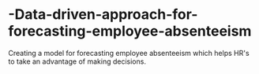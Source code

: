 # -Data-driven-approach-for-forecasting-employee-absenteeism
Creating a model for forecasting employee absenteeism which helps HR's to take an advantage of making decisions.
